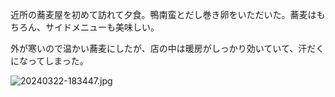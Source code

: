 近所の蕎麦屋を初めて訪れて夕食。鴨南蛮とだし巻き卵をいただいた。蕎麦はもちろん、サイドメニューも美味しい。

外が寒いので温かい蕎麦にしたが、店の中は暖房がしっかり効いていて、汗だくになってしまった。

![20240322-183447.jpg](https://ceshmina-photos.s3.ap-northeast-1.amazonaws.com/medium/202403/20240322-183447.jpg)
